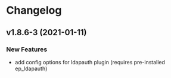 # Changelog

## v1.8.6-3 (2021-01-11)

### New Features

- add config options for ldapauth plugin (requires pre-installed ep_ldapauth)
